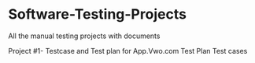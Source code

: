 # Software-Testing-Projects
All the manual testing projects with documents


Project #1- Testcase and Test plan for App.Vwo.com
Test Plan
Test cases
